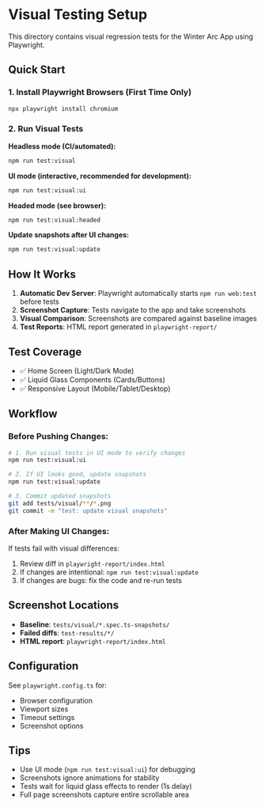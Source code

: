 # Visual Testing Setup

This directory contains visual regression tests for the Winter Arc App using Playwright.

## Quick Start

### 1. Install Playwright Browsers (First Time Only)

```bash
npx playwright install chromium
```

### 2. Run Visual Tests

**Headless mode (CI/automated):**
```bash
npm run test:visual
```

**UI mode (interactive, recommended for development):**
```bash
npm run test:visual:ui
```

**Headed mode (see browser):**
```bash
npm run test:visual:headed
```

**Update snapshots after UI changes:**
```bash
npm run test:visual:update
```

## How It Works

1. **Automatic Dev Server**: Playwright automatically starts `npm run web:test` before tests
2. **Screenshot Capture**: Tests navigate to the app and take screenshots
3. **Visual Comparison**: Screenshots are compared against baseline images
4. **Test Reports**: HTML report generated in `playwright-report/`

## Test Coverage

- ✅ Home Screen (Light/Dark Mode)
- ✅ Liquid Glass Components (Cards/Buttons)
- ✅ Responsive Layout (Mobile/Tablet/Desktop)

## Workflow

### Before Pushing Changes:

```bash
# 1. Run visual tests in UI mode to verify changes
npm run test:visual:ui

# 2. If UI looks good, update snapshots
npm run test:visual:update

# 3. Commit updated snapshots
git add tests/visual/**/*.png
git commit -m "test: update visual snapshots"
```

### After Making UI Changes:

If tests fail with visual differences:
1. Review diff in `playwright-report/index.html`
2. If changes are intentional: `npm run test:visual:update`
3. If changes are bugs: fix the code and re-run tests

## Screenshot Locations

- **Baseline**: `tests/visual/*.spec.ts-snapshots/`
- **Failed diffs**: `test-results/*/`
- **HTML report**: `playwright-report/index.html`

## Configuration

See `playwright.config.ts` for:
- Browser configuration
- Viewport sizes
- Timeout settings
- Screenshot options

## Tips

- Use UI mode (`npm run test:visual:ui`) for debugging
- Screenshots ignore animations for stability
- Tests wait for liquid glass effects to render (1s delay)
- Full page screenshots capture entire scrollable area
